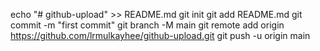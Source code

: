 echo "# github-upload" >> README.md
git init
git add README.md
git commit -m "first commit"
git branch -M main
git remote add origin https://github.com/lrmulkayhee/github-upload.git
git push -u origin main
